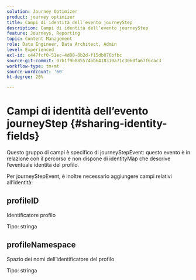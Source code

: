 ```yaml
---
solution: Journey Optimizer
product: journey optimizer
title: Campi di identità dell’evento journeyStep
description: Campi di identità dell’evento journeyStep
feature: Journeys, Reporting
topic: Content Management
role: Data Engineer, Data Architect, Admin
level: Experienced
exl-id: c447fcf0-51ec-4d88-8b2d-f15db076bfbc
source-git-commit: 07b1f9b885574bb6418310a71c3060fa67f6cac3
workflow-type: tm+mt
source-wordcount: '60'
ht-degree: 20%

---
```


# Campi di identità dell’evento journeyStep {#sharing-identity-fields}

Questo gruppo di campi è specifico di journeyStepEvent: questo evento è in relazione con il percorso e non dispone di identityMap che descrive l’eventuale identità del profilo.

Per journeyStepEvent, è inoltre necessario aggiungere campi relativi all’identità:

## profileID

Identificatore profilo

Tipo: stringa

## profileNamespace

Spazio dei nomi dell’identificatore del profilo

Tipo: stringa
